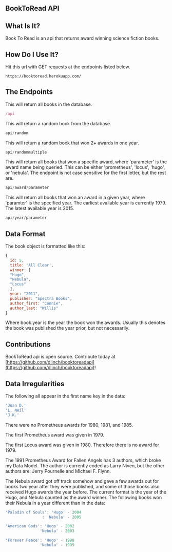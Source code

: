 ## BookToRead API

## What Is It?
Book To Read is an api that returns award winning science fiction books.

## How Do I Use It?

Hit this url with GET requests at the endpoints listed below.
```
https://booktoread.herokuapp.com/
```

## The Endpoints

This will return all books in the database.
```js
/api
```

This will return a random book from the database.
```js
api/random
```

This will return a random book that won 2+ awards in one year.
```js
api/randommultiple
```

This will return all books that won a specific award, where 'parameter' is the award name being queried.
This can be either 'prometheus', 'locus', 'hugo', or 'nebula'. The endpoint is not case sensitive
for the first letter, but the rest are.
```js
api/award/parameter
```

This will return all books that won an award in a given year, where 'paramter' is the specified
year. The earliest available year is currently 1979. The latest available year is 2015.
```js
api/year/parameter
```


## Data Format

The book object is formatted like this:
```js
{
  id: 5,
  title: 'All Clear',
  winner: [
  "Hugo",
  "Nebula",
  "Locus"
  ],
  year: "2011",
  publisher: "Spectra Books",
  author_first: "Connie",
  author_last: "Willis"
}
```
Where book.year is the year the book won the awards. Usually this denotes the book was published the year prior, but not necessarily.

## Contributions
BookToRead api is open source. Contribute today at [https://github.com/dlinch/booktoreadapi](https://github.com/dlinch/booktoreadapi)!

## Data Irregularities
The following all appear in the first name key in the data:
```js
'Joan D.'
'L. Neil'
'J.K.'
```
There were no Prometheus awards for 1980, 1981, and 1985.

The first Prometheus award was given in 1979.

The first Locus award was given in 1980. Therefore there is no award for 1979.

The 1991 Prometheus Award for Fallen Angels has 3 authors, which broke my Data Model. The author is currently coded as Larry Niven, but the other authors are: Jerry Pournelle and Michael F. Flynn.

The Nebula award got off track somehow and gave a few awards out for books two year after they were published, and some of those books also received Hugo awards the year before. The current format is the year of the Hugo, and Nebula counted as the award winner. The following books won their Nebula in a year different than in the data:
```js
'Paladin of Souls': 'Hugo' - 2004
                : 'Nebula' - 2005

'American Gods': 'Hugo' - 2002
               'Nebula' - 2003

'Forever Peace': 'Hugo' - 1998
               'Nebula' - 1999
```
